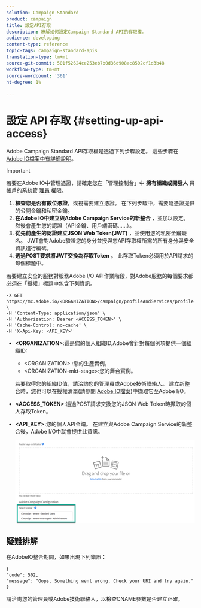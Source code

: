 ```yaml
---
solution: Campaign Standard
product: campaign
title: 設定API存取
description: 瞭解如何設定Campaign Standard API的存取權。
audience: developing
content-type: reference
topic-tags: campaign-standard-apis
translation-type: tm+mt
source-git-commit: 501f52624ce253eb7b0d36d908ac8502cf1d3b48
workflow-type: tm+mt
source-wordcount: '361'
ht-degree: 1%

---
```



# 設定 API 存取 {#setting-up-api-access}

Adobe Campaign Standard API存取權是透過下列步驟設定。 這些步驟在 [Adobe IO檔案中有詳細說明](https://www.adobe.io/authentication/auth-methods.html#!AdobeDocs/adobeio-auth/master/AuthenticationOverview/ServiceAccountIntegration.md)。

>[!IMPORTANT]
>
>若要在Adobe IO中管理憑證，請確定您在「管理控制台」中 <b>擁有組織或開發人</b> 員帳戶的系統管 [理員](https://helpx.adobe.com/enterprise/using/manage-developers.html)</a> 權限。

1. **檢查您是否有數位憑證**，或視需要建立憑證。 在下列步驟中，需要隨憑證提供的公開金鑰和私密金鑰。
1. **在Adobe IO中建立與Adobe Campaign Service的新整合** ，並加以設定。 然後會產生您的認證（API金鑰、用戶端密碼……）。
1. **從先前產生的認證建立JSON Web Token(JWT)** ，並使用您的私密金鑰簽名。 JWT會對Adobe驗證您的身分並授與您API存取權所需的所有身分與安全資訊進行編碼。
1. **透過POST要求將JWT交換為存取Token** 。 此存取Token必須用於API請求的每個標題中。

若要建立安全的服務對服務Adobe I/O API作業階段，對Adobe服務的每個要求都必須在「授權」標題中包含下列資訊。

```
-X GET https://mc.adobe.io/<ORGANIZATION>/campaign/profileAndServices/profile \
-H 'Content-Type: application/json' \
-H 'Authorization: Bearer <ACCESS_TOKEN>' \
-H 'Cache-Control: no-cache' \
-H 'X-Api-Key: <API_KEY>'
```

* **&lt;ORGANIZATION>**:這是您的個人組織ID,Adobe會針對每個例項提供一個組織ID:

   * &lt;ORGANIZATION> :您的生產實例，
   * &lt;ORGANIZATION-mkt-stage>:您的舞台實例。

   若要取得您的組織ID值，請洽詢您的管理員或Adobe技術聯絡人。 建立新整合時，您也可以在授權清單(請參閱 <a href="https://www.adobe.io/authentication.html">Adobe IO檔案</a>)中擷取它至Adobe I/O。

* **&lt;ACCESS_TOKEN>**:透過POST請求交換您的JSON Web Token時擷取的個人存取Token。

* **&lt;API_KEY>**:您的個人API金鑰。 在建立與Adobe Campaign Service的新整合後，Adobe I/O中就會提供此資訊。

   ![alt text](assets/tenant.png)

## 疑難排解

在AdobeIO整合期間，如果出現下列錯誤：

```
{ 
"code": 502, 
"message": "Oops. Something went wrong. Check your URI and try again." 
}
```


請洽詢您的管理員或Adobe技術聯絡人，以檢查CNAME參數是否建立正確。